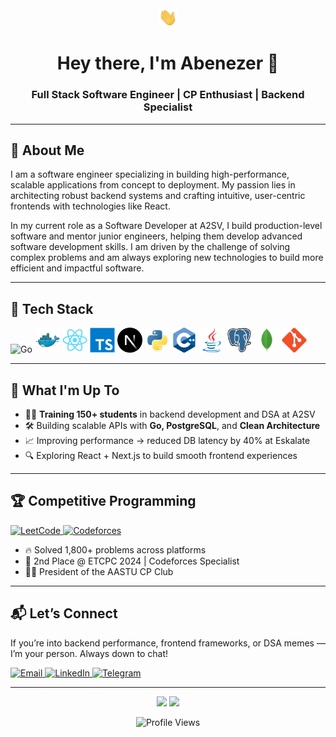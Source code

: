 <div align="center">
  <img src="https://raw.githubusercontent.com/ABSphreak/ABSphreak/master/gifs/Hi.gif" width="30px">
  <h1>Hey there, I'm Abenezer 👋</h1>
  <h3>Full Stack Software Engineer | CP Enthusiast | Backend Specialist</h3>
</div>

---
## 🌟 About Me

I am a software engineer specializing in building high-performance, scalable applications from concept to deployment. My passion lies in architecting robust backend systems and crafting intuitive, user-centric frontends with technologies like React.

In my current role as a Software Developer at A2SV, I build production-level software and mentor junior engineers, helping them develop advanced software development skills. I am driven by the challenge of solving complex problems and am always exploring new technologies to build more efficient and impactful software.

---

## 🔧 Tech Stack

<p align="left">
  <img src="https://go.dev/blog/go-brand/Go-Logo/SVG/Go-Logo_Blue.svg" alt="Go" width="40" height="40"/>
  <img src="https://raw.githubusercontent.com/devicons/devicon/master/icons/docker/docker-original.svg" alt="Docker" width="40" height="40"/>
  <img src="https://raw.githubusercontent.com/devicons/devicon/master/icons/react/react-original.svg" alt="React" width="40" height="40"/>
  <img src="https://raw.githubusercontent.com/devicons/devicon/master/icons/typescript/typescript-original.svg" alt="TypeScript" width="40" height="40"/>
  <img src="https://raw.githubusercontent.com/devicons/devicon/master/icons/nextjs/nextjs-original.svg" alt="Next.js" width="40" height="40"/>
  <img src="https://raw.githubusercontent.com/devicons/devicon/master/icons/python/python-original.svg" alt="Python" width="40" height="40"/>
  <img src="https://raw.githubusercontent.com/devicons/devicon/master/icons/cplusplus/cplusplus-original.svg" alt="C++" width="40" height="40"/>
  <img src="https://raw.githubusercontent.com/devicons/devicon/master/icons/java/java-original.svg" alt="Java" width="40" height="40"/>
  <img src="https://raw.githubusercontent.com/devicons/devicon/master/icons/postgresql/postgresql-original.svg" alt="PostgreSQL" width="40" height="40"/>
  <img src="https://raw.githubusercontent.com/devicons/devicon/master/icons/mongodb/mongodb-original.svg" alt="MongoDB" width="40" height="40"/>
  <img src="https://raw.githubusercontent.com/devicons/devicon/master/icons/git/git-original.svg" alt="Git" width="40" height="40"/>
</p>

---

## 💼 What I'm Up To

- 🧑‍🏫 **Training 150+ students** in backend development and DSA at A2SV
- 🛠️ Building scalable APIs with **Go, PostgreSQL**, and **Clean Architecture**
- 📈 Improving performance → reduced DB latency by 40% at Eskalate
- 🔍 Exploring React + Next.js to build smooth frontend experiences

---

## 🏆 Competitive Programming

<p align="left">
  <a href="https://leetcode.com/abenezer54" target="_blank">
    <img src="https://img.shields.io/badge/LeetCode-FFA116?style=for-the-badge&logo=LeetCode&logoColor=black" alt="LeetCode"/>
  </a>
  <a href="https://codeforces.com/profile/abenezer_m54" target="_blank">
    <img src="https://img.shields.io/badge/Codeforces-445f9d?style=for-the-badge&logo=Codeforces&logoColor=white" alt="Codeforces"/>
  </a>
</p>

- 🔥 Solved 1,800+ problems across platforms  
- 🥈 2nd Place @ ETCPC 2024 | Codeforces Specialist  
- 🧑‍💼 President of the AASTU CP Club  

---

## 📬 Let’s Connect

If you’re into backend performance, frontend frameworks, or DSA memes — I’m your person. Always down to chat!

<p align="left">
  <a href="mailto:abenezer.asres21@gmail.com">
    <img src="https://img.shields.io/badge/Gmail-D14836?style=for-the-badge&logo=gmail&logoColor=white" alt="Email"/>
  </a>
  <a href="https://www.linkedin.com/in/abenezer-m-asres-015541247/">
    <img src="https://img.shields.io/badge/LinkedIn-0077B5?style=for-the-badge&logo=linkedin&logoColor=white" alt="LinkedIn"/>
  </a>
  <a href="https://t.me/abenezer_m54">
    <img src="https://img.shields.io/badge/Telegram-2CA5E0?style=for-the-badge&logo=telegram&logoColor=white" alt="Telegram"/>
  </a>
</p>

---

<p align="center">
  <img src="https://github-readme-stats.vercel.app/api?username=abenezer54&show_icons=true&theme=tokyonight" height="165"/>
  <img src="https://github-readme-streak-stats.herokuapp.com/?user=abenezer54&theme=tokyonight" height="165"/>
</p>

<p align="center">
  <img src="https://komarev.com/ghpvc/?username=abenezer54&label=Profile%20Views&color=0e75b6&style=flat" alt="Profile Views"/>
</p>

